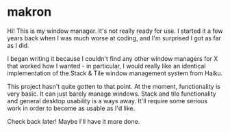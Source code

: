 # makron
Hi! This is my window manager. It's not really ready for use. I started it a few years back when I was much worse at coding, and I'm surprised I got as far as I did.

I began writing it because I couldn't find any other window managers for X that worked how I wanted - in particular, I would really like an identical implementation of the Stack & Tile window management system from Haiku.

This project hasn't quite gotten to that point. At the moment, functionality is very basic. It can just barely manage windows. Stack and tile functionality and general desktop usability is a ways away. It'll require some serious work in order to become as usable as I'd like.

Check back later! Maybe I'll have it more done.
